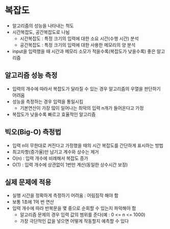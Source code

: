 # 복잡도

- 알고리즘의 성능을 나타내는 척도
- 시간복잡도, 공간복잡도로 나뉨
  - 시간복잡도 : 특정 크기의 입력에 대한 소요 시간(수행 시간) 분석
  - 공간복잡도 : 특정 크기의 입력에 대한 사용한 메모리의 양 분석
- input을 입력했을 때 시간과 메모리 소모가 적을수록(복잡도가 낮을수록) 좋은 알고리즘

## 알고리즘 성능 측정

- 입력의 개수에 따라서 복잡도가 달라질 수 있는 경우 알고리즘의 우열을 판단하기 어려움
- 성능을 측정하는 경우 입력을 통일시킴
  - 기본연산이 가장 많이 일어나는 최악의 입력 n개가 들어온다고 가정
- 복잡도가 낮을수록 빠르고 효율적인 알고리즘

## 빅오(Big-O) 측정법

- 입력 n이 무한대로 커진다고 가정했을 때의 시간 복잡도를 간단하게 표시하는 방법
- 최고차항(증가율)만 남기고 계수와 상수는 제거
-  O(n) : 입력 개수에 비례해서 복잡도 증가
-  O(1) : 입력 개수에 상관없이 1번만 계산(동일한 상수시간 보장)

## 실제 문제에 적용

- 실행 시간을 정확하게 측정하기 어려움 : 어림짐작 해야 함
- 보통 1초에 1억 번 연산
- 입력 개수에 따라 반복문을 몇 중으로 순회할 수 있는지 파악해야 함
  - 알고리즘 문제의 경우 입력 값의 범위를 준다(예 : 0 <= n <= 1000)
  - 가장 극단적인 값을 넣으면 어떻게 작동할지 예측할 수 있다